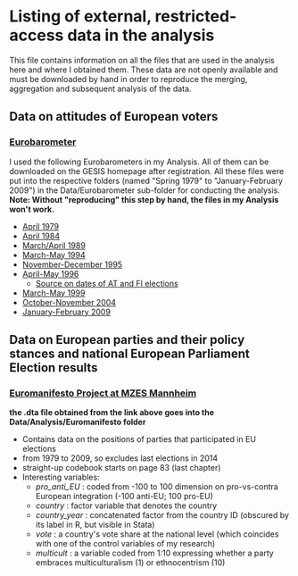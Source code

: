 # Listing of external, restricted-access data in the analysis
This file contains information on all the files that are used in the analysis here and where I obtained them. These data are not openly available and must be downloaded by hand in order to reproduce the merging, aggregation and subsequent analysis of the data.

## Data on attitudes of European voters
### [Eurobarometer](https://dbk.gesis.org/dbksearch/PDESC2.asp?no=0001&search=&search2=&DB=e&tab=0&notabs=&nf=1&af=&ll=10)
I used the following Eurobarometers in my Analysis. All of them can be downloaded on the GESIS homepage after registration. All these files were put into the respective folders (named "Spring 1979" to "January-February 2009") in the Data/Eurobarometer sub-folder for conducting the analysis. **Note: Without "reproducing" this step by hand, the files in my Analysis won't work.**
+ [April 1979](https://dbk.gesis.org/dbksearch/SDESC2.ASP?no=1036&db=e&search=&search2=&tab=0&notabs=&nf=1&af=&ll=10)
+ [April 1984](https://dbk.gesis.org/dbksearch/sdesc2.asp?no=1320&db=e&doi=10.4232/1.10878)
+ [March/April 1989](https://dbk.gesis.org/dbksearch/SDESC2.ASP?no=1750&db=e&search=&search2=&tab=0&notabs=&nf=1&af=&ll=10)
+ [March-May 1994](https://dbk.gesis.org/dbksearch/SDESC2.ASP?no=2490&db=e&search=&search2=&tab=0&notabs=&nf=1&af=&ll=10)
+ [November-December 1995](https://dbk.gesis.org/dbksearch/SDesc2.asp?ll=10&notabs=&af=&nf=&search=&search2=&db=E&no=2690)
+ [April-May 1996](https://dbk.gesis.org/dbksearch/SDesc2.asp?ll=10&notabs=&af=&nf=&search=&search2=&db=E&no=2831)
  + [Source on dates of AT and FI elections](http://www.europarl.europa.eu/press/sdp/backg/en/1996/b961007.htm)
+ [March-May 1999](https://dbk.gesis.org/dbksearch/SDESC2.ASP?no=3171&db=e&search=&search2=&tab=0&notabs=&nf=1&af=&ll=10)
+ [October-November 2004](https://dbk.gesis.org/dbksearch/SDesc2.asp?ll=10&notabs=&af=&nf=&search=&search2=&db=E&no=4229)
+ [January-February 2009](https://dbk.gesis.org/dbksearch/SDesc2.asp?ll=10&notabs=&af=&nf=&search=&search2=&db=E&no=4971)


## Data on European parties and their policy stances and national European Parliament Election results
### [Euromanifesto Project at MZES Mannheim](https://dbk.gesis.org/dbksearch/sdesc2.asp?no=5102&db=e&doi=10.4232/1.5102)
**the .dta file obtained from the link above goes into the Data/Analysis/Euromanifesto folder**
+ Contains data on the positions of parties that participated in EU elections
+ from 1979 to 2009, so excludes last elections in 2014
+ straight-up codebook starts on page 83 (last chapter)
+ Interesting variables:
  + _pro_anti_EU_ : coded from -100 to 100 dimension on pro-vs-contra European integration (-100 anti-EU; 100 pro-EU)
  + _country_ : factor variable that denotes the country
  + _country_year_ : concatenated factor from the country ID (obscured by its label in R, but visible in Stata)
  + _vote_ : a country's vote share at the national level (which coincides with one of the control variables of my research)
  + _multicult_ : a variable coded from 1:10 expressing whether a party embraces multiculturalism (1) or ethnocentrism (10)
